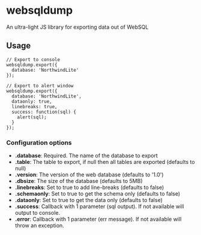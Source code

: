 # websqldump
An ultra-light JS library for exporting data out of WebSQL


## Usage

```
// Export to console
websqldump.export({
  database: 'NorthwindLite'
});
```

```
// Export to alert window
websqldump.export({
  database: 'NorthwindLite',
  dataonly: true,
  linebreaks: true,
  success: function(sql) {
    alert(sql); 
  }
});
```

### Configuration options

- **.database**: Required. The name of the database to export
- **.table**: The table to export, if null then all tables are exported (defaults to null)
- **.version**: The version of the web database (defaults to '1.0')
- **.dbsize**: The size of the database (defaults to 5MB)
- **.linebreaks**: Set to true to add line-breaks (defaults to false)
- **.schemaonly**: Set to true to get the schema only (defaults to false)
- **.dataonly**: Set to true to get the data only (defaults to false)
- **.success**: Callback with 1 parameter (sql output). If not available will output to console.
- **.error**: Callback with 1 parameter (err message). If not available will throw an exception.
